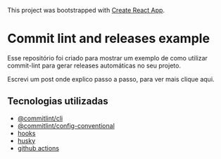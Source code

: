 This project was bootstrapped with [Create React App](https://github.com/facebook/create-react-app).

 
# Commit lint and releases example

Esse repositório foi criado para mostrar um exemplo de como utilizar commit-lint para gerar releases automáticas no seu projeto.

Escrevi um post onde explico passo a passo, para ver mais clique aqui.

  

## Tecnologias utilizadas

-  [@commitlint/cli](https://www.npmjs.com/package/@commitlint/cli)
-  [@commitlint/config-conventional](https://www.npmjs.com/package/@commitlint/config-conventional)
-  [hooks](https://www.npmjs.com/package/hooks)
-  [husky](https://www.npmjs.com/package/husky)
-  [github actions](https://github.com/features/actions)